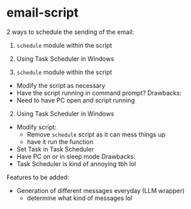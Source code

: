 # email-script

2 ways to schedule the sending of the email:
1. `schedule` module within the script
2. Using Task Scheduler in Windows

1. `schedule` module within the script
- Modify the script as necessary
- Have the script running in command prompt?
Drawbacks:
- Need to have PC open and script running

2. Using Task Scheduler in Windows
- Modify script:
  - Remove `schedule` script as it can mess things up
  - have it run the function
- Set Task in Task Scheduler
- Have PC on or in sleep mode
Drawbacks:
- Task Scheduler is kind of annoying tbh lol


Features to be added:
- Generation of different messages everyday (LLM wrapper)
  - determine what kind of messages lol
